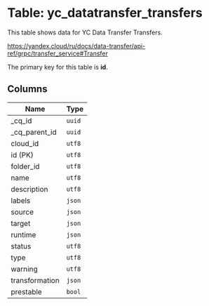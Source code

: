 # Table: yc_datatransfer_transfers

This table shows data for YC Data Transfer Transfers.

https://yandex.cloud/ru/docs/data-transfer/api-ref/grpc/transfer_service#Transfer

The primary key for this table is **id**.

## Columns

| Name          | Type          |
| ------------- | ------------- |
|_cq_id|`uuid`|
|_cq_parent_id|`uuid`|
|cloud_id|`utf8`|
|id (PK)|`utf8`|
|folder_id|`utf8`|
|name|`utf8`|
|description|`utf8`|
|labels|`json`|
|source|`json`|
|target|`json`|
|runtime|`json`|
|status|`utf8`|
|type|`utf8`|
|warning|`utf8`|
|transformation|`json`|
|prestable|`bool`|